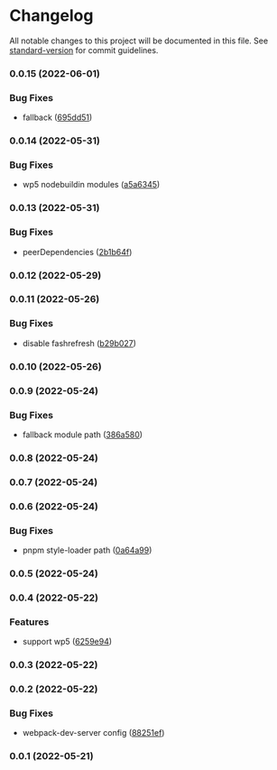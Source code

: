 # Changelog

All notable changes to this project will be documented in this file. See [standard-version](https://github.com/conventional-changelog/standard-version) for commit guidelines.

### 0.0.15 (2022-06-01)


### Bug Fixes

* fallback ([695dd51](https://github.com/fupengl/react-app-rewired-single-spa/commit/695dd5159253e275fc511db7742b3987377a3349))

### 0.0.14 (2022-05-31)


### Bug Fixes

* wp5 nodebuildin modules ([a5a6345](https://github.com/fupengl/react-app-rewired-single-spa/commit/a5a63458555d911bcc7e65ed9da29ff176251378))

### 0.0.13 (2022-05-31)


### Bug Fixes

* peerDependencies ([2b1b64f](https://github.com/fupengl/react-app-rewired-single-spa/commit/2b1b64f8f485381ee6a0e76548a083b9d33b30f9))

### 0.0.12 (2022-05-29)

### 0.0.11 (2022-05-26)


### Bug Fixes

* disable fashrefresh ([b29b027](https://github.com/fupengl/react-app-rewired-single-spa/commit/b29b0273ecc0b427ec0eaff9b5ab098cdd955de0))

### 0.0.10 (2022-05-26)

### 0.0.9 (2022-05-24)


### Bug Fixes

* fallback module path ([386a580](https://github.com/fupengl/react-app-rewired-single-spa/commit/386a580dde007e092ba8127659bf103ffa90be66))

### 0.0.8 (2022-05-24)

### 0.0.7 (2022-05-24)

### 0.0.6 (2022-05-24)


### Bug Fixes

* pnpm style-loader path ([0a64a99](https://github.com/fupengl/react-app-rewired-single-spa/commit/0a64a996ba88c7c0057b707ec5d84e00c02d418d))

### 0.0.5 (2022-05-24)

### 0.0.4 (2022-05-22)


### Features

* support wp5 ([6259e94](https://github.com/fupengl/react-app-rewired-single-spa/commit/6259e945dc856f0d55947a4c6339b4e6c905a2a9))

### 0.0.3 (2022-05-22)

### 0.0.2 (2022-05-22)


### Bug Fixes

* webpack-dev-server config ([88251ef](https://github.com/fupengl/react-app-rewired-single-spa/commit/88251efb851cb31ffdcb2b5aaf231134887b5d7c))

### 0.0.1 (2022-05-21)
